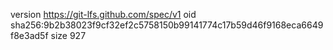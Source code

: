 version https://git-lfs.github.com/spec/v1
oid sha256:9b2b38023f9cf32ef2c5758150b99141774c17b59d46f9168eca6649f8e3ad5f
size 927
